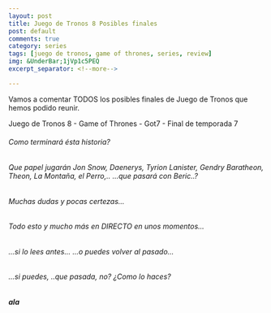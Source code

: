 ```yaml
---
layout: post
title: Juego de Tronos 8 Posibles finales
post: default
comments: true
category: series
tags: [juego de tronos, game of thrones, series, review]
img: &UnderBar;1jVp1c5PEQ
excerpt_separator: <!--more-->

---
```


Vamos a comentar TODOS los posibles finales de Juego de Tronos que hemos podido reunir.

Juego de Tronos 8 - Game of Thrones - Got7 - Final de temporada 7

<!--more-->


###### Como terminará ésta historia?

###### Que papel jugarán Jon Snow, Daenerys, Tyrion Lanister, Gendry Baratheon, Theon, La Montaña, el Perro,.. …que pasará con Beric..?

###### Muchas dudas y pocas certezas...

###### Todo esto y mucho más en DIRECTO en unos momentos...
###### ...si lo lees antes... ...o puedes volver al pasado...
###### ...si puedes, ..que pasada, no? ¿Como lo haces?

##### ala